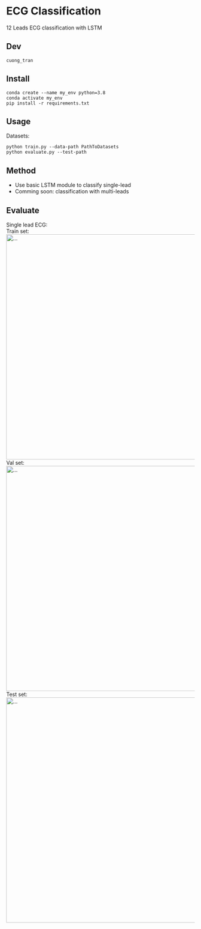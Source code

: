 # ECG Classification
12 Leads ECG classification with LSTM
## Dev
```cuong_tran```
## Install
```buildoutcfg
conda create --name my_env python=3.8
conda activate my_env
pip install -r requirements.txt
```
## Usage
Datasets: 

```buildoutcfg
python train.py --data-path PathToDatasets
python evaluate.py --test-path
```
## Method
- Use basic LSTM module to classify single-lead 
- Comming soon: classification with multi-leads
## Evaluate
Single lead ECG:  
Train set:  
<img src="https://user-images.githubusercontent.com/79197775/141642710-8880c40e-7227-496e-82f0-d49648493985.png" alt="..." width="600" />  
Val set:  
<img src="https://user-images.githubusercontent.com/79197775/141642481-39ce0f47-9dab-4959-9519-2f5a4d49d901.png" alt="..." width="600" />  
Test set:  
<img src="https://user-images.githubusercontent.com/79197775/141642771-866f84e5-4e00-4d19-95be-4a196c31ce7a.png" alt="..." width="600" />
